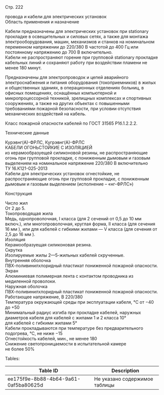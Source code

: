 Стр. 222

провода и кабели для электрических установок  
Область применения и назначение  

Кабели предназначены для электрических установок при stationary прокладке в освещительных и силовых сетях, а также для монтажа электрооборудования, машин, механизмов и станков на номинальном переменном напряжении до 220/380 В частотой до 400 Гц или постоянному напряжению до 700 В включительно.  
Кабели не распространяют горение при групповой stationary прокладке кабельных линий и сохраняют работу при воздействии пламени не менее 180 минут.

Предназначены для электропроводок и цепей аварийного электроснабжения и питания оборудования (токоприемников) в жилых и общественных зданиях, в операционных отделениях больниц, в офисных помещениях, оснащённых компьютерной и микропроцессорной техникой, зрелищных комплексах и спортивных сооружениях, а также на других объектах с повышенными требованиями пожарной безопасности, при условии отсутствия механических воздействий на кабель.

Класс пожарной опасности кабелей по ГОСТ 31565 P1б.1.2.2.2.

Технические данные  

Курэвнг(А)-ФРЛС, 
Кугрэвнг(А)-ФРЛС  
КАБЕЛИ ОГОНЬСТОЙКИЕ С ИЗОЛЯЦИЕЙ  
из керамообразуещей силиконовой резины, не распространяющие огонь при групповой прокладке, с пониженным дымовым и газовым выделением на номинальное напряжение 220/380 В включительно  
ТУ 16.К121-025-2013  
Кабели для электрических установок огнестойкие, не распространяющие огонь при групповой прокладке, с пониженным дымовым и газовым выделением (исполнение – «нг-ФРЛС»)

Конструкция  

Число жил  
От 2 до 5.  
Токопроводящая жила  
Медь, однопроволочная, I класса (для 2 сечений от 0,5 до 10 мм включ.), или многопроволочная, круглая форма, II класса (для сечения 16 мм ), или для кабелей с гибкими жилами — V класса (для сечения от 2,5 до 16 мм ).  
Изоляция  
Керамообразуещая силиконовая резина.  
Скрутка  
Изолируемые жилы 2—5-жильных кабелей скрученные.  
Внутренняя оболочка  
ПВХ-поливинилхлоридный пластикат пониженной пожарной опасности.  
Экран  
Алюминиевая полимерная лента с контактом проводника из медиленной проволоки.  
Наружная оболочка  
ПВХ-поливинилхлоридный пластикат пониженной пожарной опасности.  
Работающее напряжение, В 220/380  
Температура окружающей среды при эксплуатации кабеля, °C от −40 до +50  
Минимальный радиус изгиба при прокладке кабелей, наружных диаметров кабеля для кабелей с жилами 1 и 2 класса 10°  
для кабелей с гибкими жилами 5°  
Кабели прокладываются при температуре без предварительного подогрева, °C, не ниже −15  
Огнестойкость кабелей, мин., не менее 180  
Снижение светопроницаемости в испытательной камере  
не более 50% 

Tables:

| Table ID | Description |
|----------|-------------|
| ee175f9e-8b88-4b64-9a61-0af5ba80625d | Не указано содержимое таблицы |
